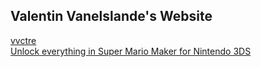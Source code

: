 ## Valentin Vanelslande's Website

[vvctre](vvctre/)  
[Unlock everything in Super Mario Maker for Nintendo 3DS](unlock-everything-in-smm3ds)
